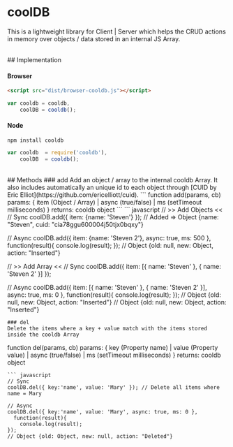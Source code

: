 # coolDB
This is a lightweight library for Client | Server which helps the CRUD actions in memory over objects / data stored in an internal JS Array.

<br />
## Implementation

#### Browser
``` html
<script src="dist/browser-cooldb.js"></script>
```
``` javascript
var cooldb = cooldb,
    coolDB = cooldb();
```

#### Node
```
npm install cooldb
```
``` javascript
var cooldb 	= require('cooldb'),
	coolDB 	= cooldb();
```
<br />
## Methods
### add
Add an object / array to the internal cooldb Array. It also includes automatically an unique id to each object through [CUID by Eric Elliot](https://github.com/ericelliott/cuid).
```
function add(params, cb)
params: { item (Object / Array) | async (true/false) | ms (setTimeout milliseconds) }
returns: cooldb object
```
``` javascript
// >> Add Objects <<
// Sync
coolDB.add({ item: {name: 'Steven'} }); // Added => Object {name: "Steven", cuid: "cia78ggu600004j50tjx0bqxy"}

// Async
coolDB.add({ item: {name: 'Steven 2'}, async: true, ms: 500 }, 
  function(result){
    console.log(result);
});
// Object {old: null, new: Object, action: "Inserted"}

// >> Add Array <<
// Sync
coolDB.add({ item: [{ name: 'Steven' }, { name: 'Steven 2' }] });

// Async
coolDB.add({ item: [{ name: 'Steven' }, { name: 'Steven 2' }], async: true, ms: 0 }, 
  function(result){
    console.log(result);
});
// Object {old: null, new: Object, action: "Inserted"}
// Object {old: null, new: Object, action: "Inserted"}

```
### del
Delete the items where a key + value match with the items stored inside the cooldb Array
```
function del(params, cb)
params: { key (Property name) | value (Property value) | async (true/false) | ms (setTimeout milliseconds) }
returns: cooldb object
```
``` javascript
// Sync
coolDB.del({ key:'name', value: 'Mary' }); // Delete all items where name = Mary

// Async
coolDB.del({ key:'name', value: 'Mary', async: true, ms: 0 }, 
  function(result){
    console.log(result);
});
// Object {old: Object, new: null, action: "Deleted"}

```
